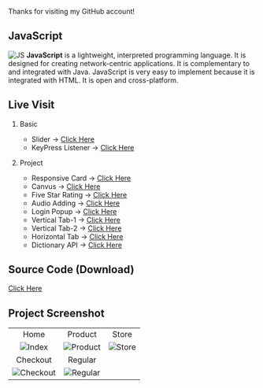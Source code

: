 Thanks for visiting my GitHub account!

## JavaScript 
![JS](https://encrypted-tbn0.gstatic.com/images?q=tbn:ANd9GcTlhLpV7c7ZlQ69IaQrygUzN62Q4kB9dgOiyGaVQV_uglXLZ7DtWKuLBGvrpovgah7RNfo&usqp=CAU)
**JavaScript** is a lightweight, interpreted programming language. It is designed for creating network-centric applications. It is complementary to and integrated with Java. JavaScript is very easy to implement because it is integrated with HTML. It is open and cross-platform.

## Live Visit
1. Basic
    * Slider → [Click Here](https://learnwithfair.github.io/java-script/basic/Slide%20Demo%20-2/slide%20Demo-2.html)
    * KeyPress Listener → [Click Here](https://learnwithfair.github.io/java-script/basic/code/Key%20Press%20Listener/keypress.html)

2. Project
      * Responsive Card → [Click Here](https://learnwithfair.github.io/java-script/project/Responsive%20Card%20Slider/)
      * Canvus → [Click Here](https://learnwithfair.github.io/java-script/project/Canvus%20Demo/index.html)
      * Five Star Rating → [Click Here](https://learnwithfair.github.io/java-script/project/Canvus%20Demo/index.html)
      * Audio Adding → [Click Here](https://learnwithfair.github.io/java-script/project/Audio%20add%20by%20JS/audio.html)
      * Login Popup → [Click Here](https://learnwithfair.github.io/java-script/project/Login%20Popup/index.html)
      * Vertical Tab-1 → [Click Here](https://learnwithfair.github.io/java-script/project/My%20Website%203D%20Vertical%20Tab%20Header/Vertical_tab_header.html)
      * Vertical Tab-2 → [Click Here](https://learnwithfair.github.io/java-script/project/Vertical%20Tab%20Header/Vertical_tab_header.html)
      * Horizontal Tab → [Click Here](https://learnwithfair.github.io/java-script/project/Tab%20Header/TabHeader.html)
      * Dictionary API → [Click Here](https://learnwithfair.github.io/dictionary-api/)

## Source Code (Download)
[Click Here](https://mega.nz/folder/tPEDlBLR#RQilpOEKxvOAmyCCh7WBzA)

## Project Screenshot

|   |   |   |
|:---:|:---:|:---:|
|Home|Product|Store|
|![Index](https://github.com/learnwithfair/html-template-ecommerce-electro-master/assets/103452668/dbca547c-a2fa-4c83-8654-f0f5244950aa)|![Product](https://github.com/learnwithfair/html-template-ecommerce-electro-master/assets/103452668/0de8d398-c320-4efc-84d9-ac58587705b5)| ![Store](https://github.com/learnwithfair/html-template-ecommerce-electro-master/assets/103452668/80fd582f-73e3-486d-8522-6593560789b7)|
|Checkout|Regular|
|![Checkout](https://github.com/learnwithfair/html-template-ecommerce-electro-master/assets/103452668/8cb9351f-0b0e-4120-a58e-f42496e1ba90)| ![Regular](https://github.com/learnwithfair/html-template-ecommerce-electro-master/assets/103452668/90dbe504-5ee2-4e6b-9844-f8dcd3d1ebc6)|




